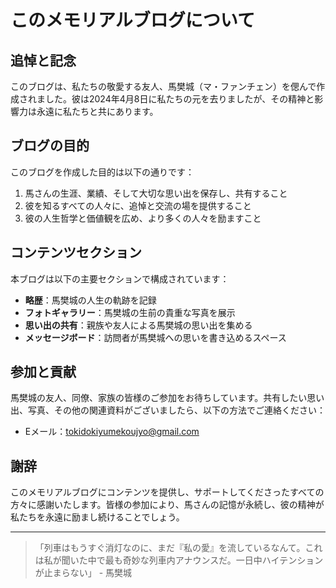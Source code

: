 # このメモリアルブログについて

## 追悼と記念

このブログは、私たちの敬愛する友人、馬樊城（マ・ファンチェン）を偲んで作成されました。彼は2024年4月8日に私たちの元を去りましたが、その精神と影響力は永遠に私たちと共にあります。

## ブログの目的

このブログを作成した目的は以下の通りです：

1. 馬さんの生涯、業績、そして大切な思い出を保存し、共有すること
2. 彼を知るすべての人々に、追悼と交流の場を提供すること
3. 彼の人生哲学と価値観を広め、より多くの人々を励ますこと

## コンテンツセクション

本ブログは以下の主要セクションで構成されています：

- **略歴**：馬樊城の人生の軌跡を記録
- **フォトギャラリー**：馬樊城の生前の貴重な写真を展示
- **思い出の共有**：親族や友人による馬樊城の思い出を集める
- **メッセージボード**：訪問者が馬樊城への思いを書き込めるスペース

## 参加と貢献

馬樊城の友人、同僚、家族の皆様のご参加をお待ちしています。共有したい思い出、写真、その他の関連資料がございましたら、以下の方法でご連絡ください：

- Eメール：tokidokiyumekoujyo@gmail.com

## 謝辞

このメモリアルブログにコンテンツを提供し、サポートしてくださったすべての方々に感謝いたします。皆様の参加により、馬さんの記憶が永続し、彼の精神が私たちを永遠に励まし続けることでしょう。

---

> 「列車はもうすぐ消灯なのに、まだ『私の愛』を流しているなんて。これは私が聞いた中で最も奇妙な列車内アナウンスだ。一日中ハイテンションが止まらない」 - 馬樊城